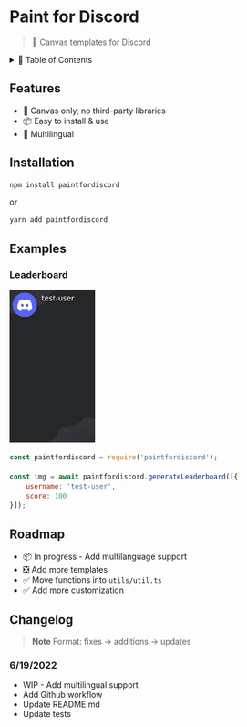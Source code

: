 # Paint for Discord
> 🎨 Canvas templates for Discord

<details>
    <summary>📃 Table of Contents</summary>

* [Features](#features)
* [Installation](#installation)
* [Examples](#examples)
* [Changelog](#changelog)
</details>

## Features
- 🎨 Canvas only, no third-party libraries
- 📦 Easy to install & use
- 📝 Multilingual
## Installation

```bash
npm install paintfordiscord
```
or
```bash
yarn add paintfordiscord
```

## Examples

### Leaderboard
<img src="tests/images/leaderboard_test.png" width="150px"/>

```js
const paintfordiscord = require('paintfordiscord');

const img = await paintfordiscord.generateLeaderboard([{
    username: 'test-user',
    score: 100
}]);
```

## Roadmap

- 📦 In progress - Add multilanguage support
- ❎ Add more templates
- ✅ Move functions into `utils/util.ts`
- ✅ Add more customization

## Changelog
> **Note**
> Format: fixes -> additions -> updates

### 6/19/2022
* WIP - Add multilingual support
* Add Github workflow
* Update README.md
* Update tests
